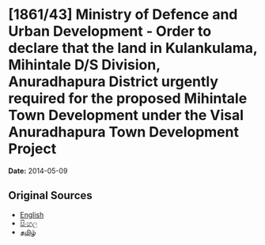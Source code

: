 # [1861/43] Ministry of Defence and Urban Development - Order to declare that the land in Kulankulama, Mihintale D/S Division, Anuradhapura District urgently required for the proposed Mihintale Town Development under the Visal Anuradhapura Town Development Project

**Date:** 2014-05-09

## Original Sources

- [English](https://documents.gov.lk/view/extra-gazettes/2014/5/1861-43_E.pdf)
- [සිංහල](https://documents.gov.lk/view/extra-gazettes/2014/5/1861-43_S.pdf)
- [தமிழ்](https://documents.gov.lk/view/extra-gazettes/2014/5/1861-43_T.pdf)
